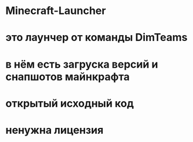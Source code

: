 # Minecraft-Launcher
# это лаунчер от команды DimTeams
# в нём есть загруска версий и снапшотов майнкрафта
# открытый исходный код 
# ненужна лицензия
